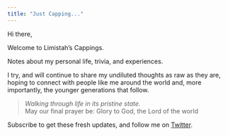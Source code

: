 ```yaml
---
title: "Just Capping..."
---
```


Hi there,

Welcome to Limistah’s Cappings.

Notes about my personal life, trivia, and experiences.

I try, and will continue to share my undiluted thoughts as raw as they are, hoping to connect with people like me around the world and, more importantly, the younger generations that follow.

> _Walking through life in its pristine state._ <br>
> May our final prayer be: Glory to God, the Lord of the world

Subscribe to get these fresh updates, and follow me on [Twitter](https://x.com/limistah).

